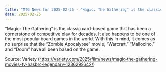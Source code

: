 ```yaml
---
title: "MTG News for 2025-02-25 - “Magic: The Gathering” is the classic card-based g..."
date: 2025-02-25
---
```


“Magic: The Gathering” is the classic card-based game that has been a cornerstone of competitive play for decades. It also happens to be one of the most popular board games in the world. With this in mind, it comes as no surprise that the “Zombie Apocalypse” movie, “Warcraft,” “Mallocino,” and “Doom” have all been based on the game.

Source: Variety (https://variety.com/2025/film/news/magic-the-gathering-movies-tv-hasbro-legendary-1236299642/)
